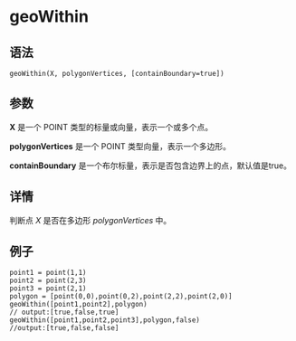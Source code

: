 # geoWithin

## 语法

`geoWithin(X, polygonVertices,
[containBoundary=true])`

## 参数

**X** 是一个 POINT 类型的标量或向量，表示一个或多个点。

**polygonVertices** 是一个 POINT 类型向量，表示一个多边形。

**containBoundary** 是一个布尔标量，表示是否包含边界上的点，默认值是true。

## 详情

判断点 *X* 是否在多边形 *polygonVertices* 中。

## 例子

```
point1 = point(1,1)
point2 = point(2,3)
point3 = point(2,1)
polygon = [point(0,0),point(0,2),point(2,2),point(2,0)]
geoWithin([point1,point2],polygon)
// output:[true,false,true]
geoWithin([point1,point2,point3],polygon,false)
//output:[true,false,false]
```

